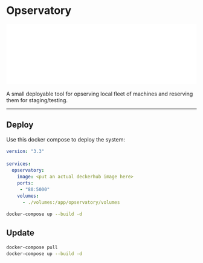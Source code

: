 # Opservatory

![](brands/full_logo_white.svg)


A small deployable tool for opserving local fleet of machines and reserving them for staging/testing.

---

## Deploy

Use this docker compose to deploy the system:

```yaml
version: "3.3"

services:
  opservatory:
    image: <put an actual deckerhub image here>
    ports:
     - "80:5000"
    volumes:
      - ./volumes:/app/opservatory/volumes
```

```bash
docker-compose up --build -d
```


## Update

```bash
docker-compose pull
docker-compose up --build -d
```